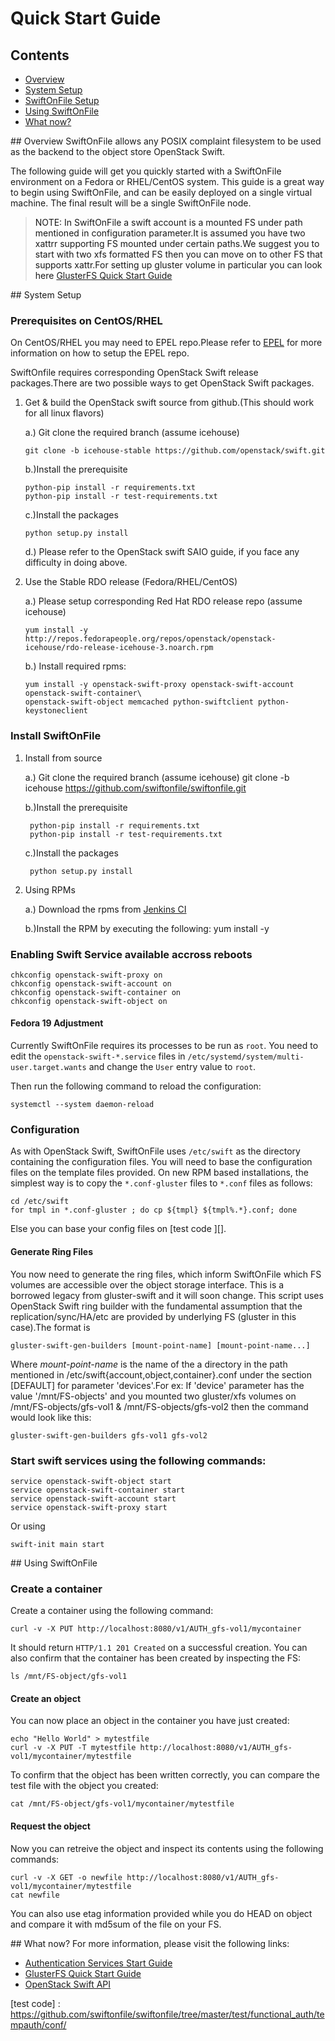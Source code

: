 # Quick Start Guide

## Contents
* [Overview](#overview)
* [System Setup](#system_setup)
* [SwiftOnFile Setup](#swift_setup)
* [Using SwiftOnFile](#using_swift)
* [What now?](#what_now)

<a name="overview" />
## Overview
SwiftOnFile allows any POSIX complaint filesystem to be used as the 
backend to the object store OpenStack Swift.

The following guide will get you quickly started with a SwiftOnFile
environment on a Fedora or RHEL/CentOS system.  This guide is a
great way to begin using SwiftOnFile, and can be easily deployed on
a single virtual machine. The final result will be a single SwiftOnFile
node.

> NOTE: In SwiftOnFile a swift account is a mounted FS under path mentioned 
in configuration parameter.It is assumed you have two xattrr supporting FS mounted
under certain paths.We suggest you to start with two xfs formatted FS then you can 
move on to other FS that supports xattr.For setting up gluster volume in particular
you can look here [GlusterFS Quick Start Guide][]

<a name="system_setup" />
## System Setup

### Prerequisites on CentOS/RHEL
On CentOS/RHEL you may need to EPEL repo.Please refer to 
[EPEL][] for more information on how to setup the EPEL repo.

SwiftOnfile requires corresponding OpenStack Swift release packages.There are two 
possible ways to get OpenStack Swift packages.

1. Get & build the OpenStack swift source from github.(This should work for all linux flavors)

	a.) Git clone the required branch (assume icehouse)
	~~~
	git clone -b icehouse-stable https://github.com/openstack/swift.git 
	~~~
	b.)Install the prerequisite 
	~~~
	python-pip install -r requirements.txt
	python-pip install -r test-requirements.txt
	~~~ 
	c.)Install the packages 
	~~~
	python setup.py install
	~~~
	d.) Please refer to the OpenStack swift SAIO guide, 
	if you face any difficulty in doing above.

2. Use the Stable RDO release (Fedora/RHEL/CentOS)

	a.) Please setup corresponding Red Hat RDO release repo (assume icehouse)
	~~~
	yum install -y http://repos.fedorapeople.org/repos/openstack/openstack-icehouse/rdo-release-icehouse-3.noarch.rpm 
	~~~
	b.) Install required rpms:
	~~~
	yum install -y openstack-swift-proxy openstack-swift-account openstack-swift-container\
	openstack-swift-object memcached python-swiftclient python-keystoneclient 
	~~~

### Install SwiftOnFile
1. Install from source

    a.) Git clone the required branch (assume icehouse)
        git clone -b icehouse https://github.com/swiftonfile/swiftonfile.git
        
    b.)Install the prerequisite
        
        python-pip install -r requirements.txt
        python-pip install -r test-requirements.txt
        
    c.)Install the packages
        
        python setup.py install
        
2. Using RPMs

    a.) Download the rpms from [Jenkins CI][]

    b.)Install the RPM by executing the following:
        yum install -y <path to RPM>

### Enabling Swift Service available accross reboots
~~~
chkconfig openstack-swift-proxy on
chkconfig openstack-swift-account on
chkconfig openstack-swift-container on
chkconfig openstack-swift-object on
~~~

#### Fedora 19 Adjustment
Currently SwiftOnFile requires its processes to be run as `root`. You need to
edit the `openstack-swift-*.service` files in
`/etc/systemd/system/multi-user.target.wants` and change the `User` entry value
to `root`.

Then run the following command to reload the configuration:

~~~
systemctl --system daemon-reload
~~~

### Configuration
As with OpenStack Swift, SwiftOnFile uses `/etc/swift` as the
directory containing the configuration files.  You will need to base
the configuration files on the template files provided. On new RPM based
installations, the simplest way is to copy the `*.conf-gluster`
files to `*.conf` files as follows:

~~~
cd /etc/swift
for tmpl in *.conf-gluster ; do cp ${tmpl} ${tmpl%.*}.conf; done
~~~

Else you can base your config files on [test code ][].

#### Generate Ring Files
You now need to generate the ring files, which inform SwiftOnFile
which FS volumes are accessible over the object storage interface.
This is a borrowed legacy from gluster-swift and it will soon change.
This script uses OpenStack Swift ring builder with the fundamental 
assumption that the replication/sync/HA/etc are provided by underlying FS
(gluster in this case).The format is

~~~
gluster-swift-gen-builders [mount-point-name] [mount-point-name...]
~~~

Where *mount-point-name* is the name of the a directory in the path mentioned in
/etc/swift{account,object,container}.conf under the section [DEFAULT]
for parameter 'devices'.For ex: If 'device' parameter has the value '/mnt/FS-objects'
and you mounted two gluster/xfs volumes on /mnt/FS-objects/gfs-vol1 & 
/mnt/FS-objects/gfs-vol2 then the command would look like this:
~~~
gluster-swift-gen-builders gfs-vol1 gfs-vol2
~~~

### Start swift services using the following commands:

~~~
service openstack-swift-object start
service openstack-swift-container start
service openstack-swift-account start
service openstack-swift-proxy start
~~~

Or using
~~~
swift-init main start
~~~

<a name="using_swift" />
## Using SwiftOnFile

### Create a container
Create a container using the following command:

~~~
curl -v -X PUT http://localhost:8080/v1/AUTH_gfs-vol1/mycontainer
~~~

It should return `HTTP/1.1 201 Created` on a successful creation. You can
also confirm that the container has been created by inspecting the FS:

~~~
ls /mnt/FS-object/gfs-vol1
~~~

#### Create an object
You can now place an object in the container you have just created:

~~~
echo "Hello World" > mytestfile
curl -v -X PUT -T mytestfile http://localhost:8080/v1/AUTH_gfs-vol1/mycontainer/mytestfile
~~~

To confirm that the object has been written correctly, you can compare the
test file with the object you created:

~~~
cat /mnt/FS-object/gfs-vol1/mycontainer/mytestfile
~~~

#### Request the object
Now you can retreive the object and inspect its contents using the
following commands:

~~~
curl -v -X GET -o newfile http://localhost:8080/v1/AUTH_gfs-vol1/mycontainer/mytestfile
cat newfile
~~~

You can also use etag information provided while you do HEAD on object 
and compare it with md5sum of the file on your FS. 

<a name="what_now" />
## What now?
For more information, please visit the following links:

* [Authentication Services Start Guide][]
* [GlusterFS Quick Start Guide][]
* [OpenStack Swift API][]

[GlusterFS Quick Start Guide]: http://www.gluster.org/community/documentation/index.php/QuickStart
[OpenStack Swift API]: http://docs.openstack.org/api/openstack-object-storage/1.0/content/
[Jenkins]: http://jenkins-ci.org
[Authentication Services Start Guide]: auth_guide.md
[EPEL]: https://fedoraproject.org/wiki/EPEL
[Jenkins CI]: http://build.gluster.org/job/swiftonfile-builds/lastSuccessfulBuild/artifact/build/
[test code] : https://github.com/swiftonfile/swiftonfile/tree/master/test/functional_auth/tempauth/conf/
